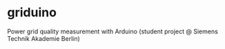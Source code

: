 # griduino
Power grid quality measurement with Arduino (student project @ Siemens Technik Akademie Berlin)
